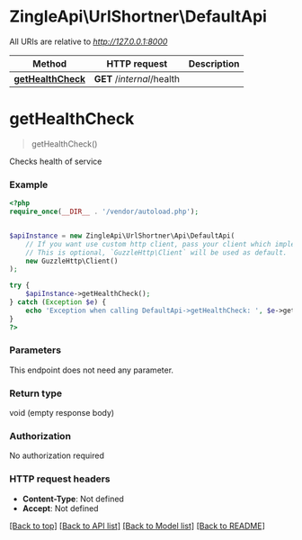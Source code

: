 # ZingleApi\UrlShortner\DefaultApi

All URIs are relative to *http://127.0.0.1:8000*

Method | HTTP request | Description
------------- | ------------- | -------------
[**getHealthCheck**](DefaultApi.md#getHealthCheck) | **GET** /_internal_/health | 


# **getHealthCheck**
> getHealthCheck()



Checks health of service

### Example
```php
<?php
require_once(__DIR__ . '/vendor/autoload.php');


$apiInstance = new ZingleApi\UrlShortner\Api\DefaultApi(
    // If you want use custom http client, pass your client which implements `GuzzleHttp\ClientInterface`.
    // This is optional, `GuzzleHttp\Client` will be used as default.
    new GuzzleHttp\Client()
);

try {
    $apiInstance->getHealthCheck();
} catch (Exception $e) {
    echo 'Exception when calling DefaultApi->getHealthCheck: ', $e->getMessage(), PHP_EOL;
}
?>
```

### Parameters
This endpoint does not need any parameter.

### Return type

void (empty response body)

### Authorization

No authorization required

### HTTP request headers

 - **Content-Type**: Not defined
 - **Accept**: Not defined

[[Back to top]](#) [[Back to API list]](../../README.md#documentation-for-api-endpoints) [[Back to Model list]](../../README.md#documentation-for-models) [[Back to README]](../../README.md)

